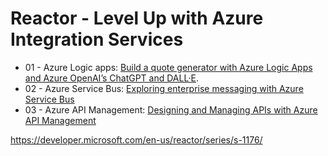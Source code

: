 # Reactor - Level Up with Azure Integration Services

- 01 - Azure Logic apps: [Build a quote generator with Azure Logic Apps and Azure OpenAI’s ChatGPT and DALL·E](/01-logicapps).
- 02 - Azure Service Bus: [Exploring enterprise messaging with Azure Service Bus](/02-servicebus)
- 03 - Azure API Management: [Designing and Managing APIs with Azure API Management](/03-apim)

https://developer.microsoft.com/en-us/reactor/series/s-1176/
